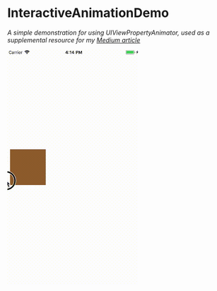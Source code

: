 # InteractiveAnimationDemo

*A simple demonstration for using UIViewPropertyAnimator, used as a supplemental resource for my [Medium article](https://medium.com/@cjinghong/interactive-animations-in-ios-e3f8e1beb5b0)*

![Interactive Square](./interactivesquareanimation.gif)
